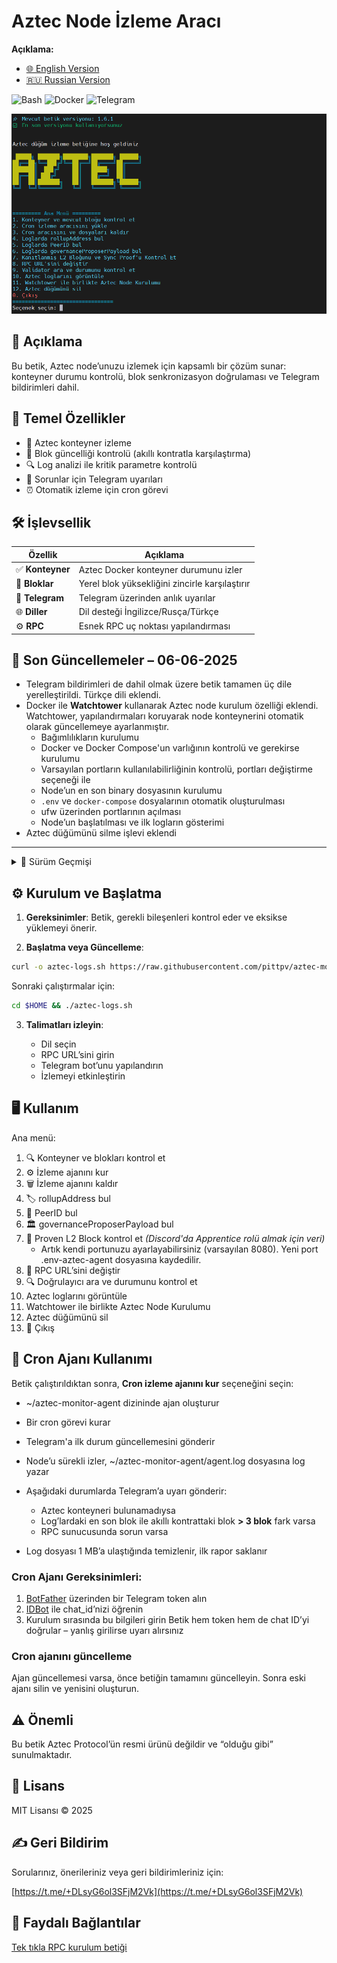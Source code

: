 # Aztec Node İzleme Aracı

**Açıklama:**
- [🌐 English Version](https://github.com/pittpv/aztec-monitoring-script/blob/main/en/ "Açıklamanın İngilizce versiyonu")
- [🇷🇺 Russian Version](https://github.com/pittpv/aztec-monitoring-script/blob/main/ "Açıklamanın Rusça versiyonu")

![Bash](https://img.shields.io/badge/Bash-5.2-blue)
![Docker](https://img.shields.io/badge/Docker-20.10+-blue)
![Telegram](https://img.shields.io/badge/Telegram-API-blue)

![Ana Ekran](https://raw.githubusercontent.com/pittpv/aztec-monitoring-script/main/other/img-tr-2025-06-06-13-19-12.png)

## 📝 Açıklama

Bu betik, Aztec node’unuzu izlemek için kapsamlı bir çözüm sunar: konteyner durumu kontrolü, blok senkronizasyon doğrulaması ve Telegram bildirimleri dahil.

## 🌟 Temel Özellikler

* 🐳 Aztec konteyner izleme
* 🔗 Blok güncelliği kontrolü (akıllı kontratla karşılaştırma)
* 🔍 Log analizi ile kritik parametre kontrolü
* 📨 Sorunlar için Telegram uyarıları
* ⏰ Otomatik izleme için cron görevi

## 🛠️ İşlevsellik

| Özellik         | Açıklama                                       |
| --------------- | ---------------------------------------------- |
| ✅ **Konteyner** | Aztec Docker konteyner durumunu izler          |
| 🔄 **Bloklar**  | Yerel blok yüksekliğini zincirle karşılaştırır |
| 🤖 **Telegram** | Telegram üzerinden anlık uyarılar              |
| 🌐 **Diller**   | Dil desteği İngilizce/Rusça/Türkçe                 |
| ⚙️ **RPC**      | Esnek RPC uç noktası yapılandırması            |

## 📌 Son Güncellemeler – 06-06-2025

- Telegram bildirimleri de dahil olmak üzere betik tamamen üç dile yerelleştirildi. Türkçe dili eklendi.
- Docker ile **Watchtower** kullanarak Aztec node kurulum özelliği eklendi. Watchtower, yapılandırmaları koruyarak node konteynerini otomatik olarak güncellemeye ayarlanmıştır.
  - Bağımlılıkların kurulumu
  - Docker ve Docker Compose'un varlığının kontrolü ve gerekirse kurulumu
  - Varsayılan portların kullanılabilirliğinin kontrolü, portları değiştirme seçeneği ile
  - Node’un en son binary dosyasının kurulumu
  - `.env` ve `docker-compose` dosyalarının otomatik oluşturulması
  - ufw üzerinden portlarının açılması
  - Node’un başlatılması ve ilk logların gösterimi 
- Aztec düğümünü silme işlevi eklendi  

---

<details>
<summary>📅 Sürüm Geçmişi</summary>

### 05-06-2025

* Watchtower uyumluluğu güncellendi

### 04-06-2025

* Gelişmiş blok numarası arama (Seçenek 1 ve cron ajanı), debug seviyesindeki günlüklerde çalışır. Tüm log seviyeleriyle (debug, info vb.) uyumludur.
* Blok doğrulama hata yönetimi geliştirildi
* Log’ları doğrudan betikten görüntüleme seçeneği eklendi (Ctrl+C ile çıkılır)
* Seçenek 1 çalıştırıldığında log’tan blok numarası gösterimi eklendi
* Sürüm kontrolü eklendi – yeni sürüm varsa kullanıcı bilgilendirilir
* Küçük iyileştirmeler

### 02-06-2025

* Farklı Aztec node sürümleriyle daha iyi uyumluluk için log filtreleri güncellendi
* RPC/cast hataları için loglama eklendi
* Betik sürüm bilgisi loglanıyor

### 01-06-2025

* Docker ve CLI tabanlı Aztec node’larıyla uyumluluk sağlandı
* "block NNNN" formatındaki yeni log desteği eklendi
* Seçenek 9 için `bc` yardımcı aracının otomatik kurulumu
* Analizden önce ANSI kodlarının temizlenmesi
* Log’larda PeerID tespiti düzeltildi
* Blok hex değeri işleme optimize edildi
* Telegram bildirim sistemi geliştirildi

### 30-05-2025

* Doğrulayıcı kontrol işlevi eklendi. Tüm doğrulayıcıları analiz eder, belirli doğrulayıcıları gösterir ve tam listeyi sunar.
* Eğer node portu değiştirildiyse, kanıt üretimi için özel port yapılandırma desteği eklendi.

### 29-05-2025

* Log dosyası 1 MB’a ulaştığında temizlenir, ilk rapor saklanır.

</details>

## ⚙️ Kurulum ve Başlatma

1. **Gereksinimler**:
   Betik, gerekli bileşenleri kontrol eder ve eksikse yüklemeyi önerir.

2. **Başlatma veya Güncelleme**:

```bash
curl -o aztec-logs.sh https://raw.githubusercontent.com/pittpv/aztec-monitoring-script/main/aztec-logs.sh && chmod +x aztec-logs.sh && ./aztec-logs.sh
```

Sonraki çalıştırmalar için:

```bash
cd $HOME && ./aztec-logs.sh
```

3. **Talimatları izleyin**:

   * Dil seçin
   * RPC URL’sini girin
   * Telegram bot’unu yapılandırın
   * İzlemeyi etkinleştirin

## 🖥️ Kullanım

Ana menü:

1. 🔍 Konteyner ve blokları kontrol et
2. ⚙️ İzleme ajanını kur
3. 🗑️ İzleme ajanını kaldır
4. 🏷️ rollupAddress bul
5. 👥 PeerID bul
6. 🏛️ governanceProposerPayload bul
7. 🔗 Proven L2 Block kontrol et *(Discord'da Apprentice rolü almak için veri)*
   - Artık kendi portunuzu ayarlayabilirsiniz (varsayılan 8080). Yeni port .env-aztec-agent dosyasına kaydedilir.
8. 🔌 RPC URL’sini değiştir
9. 🔍 Doğrulayıcı ara ve durumunu kontrol et
10. Aztec loglarını görüntüle
11. Watchtower ile birlikte Aztec Node Kurulumu
12. Aztec düğümünü sil
0. 🚪 Çıkış

## 🚀 Cron Ajanı Kullanımı

Betik çalıştırıldıktan sonra, **Cron izleme ajanını kur** seçeneğini seçin:

* \~/aztec-monitor-agent dizininde ajan oluşturur
* Bir cron görevi kurar
* Telegram'a ilk durum güncellemesini gönderir
* Node’u sürekli izler, \~/aztec-monitor-agent/agent.log dosyasına log yazar
* Aşağıdaki durumlarda Telegram’a uyarı gönderir:

  * Aztec konteyneri bulunamadıysa
  * Log’lardaki en son blok ile akıllı kontrattaki blok **> 3 blok** fark varsa
  * RPC sunucusunda sorun varsa
* Log dosyası 1 MB’a ulaştığında temizlenir, ilk rapor saklanır

### Cron Ajanı Gereksinimleri:

1. [BotFather](https://t.me/BotFather) üzerinden bir Telegram token alın
2. [IDBot](https://t.me/myidbot) ile chat\_id’nizi öğrenin
3. Kurulum sırasında bu bilgileri girin
   Betik hem token hem de chat ID’yi doğrular – yanlış girilirse uyarı alırsınız

### Cron ajanını güncelleme

Ajan güncellemesi varsa, önce betiğin tamamını güncelleyin. Sonra eski ajanı silin ve yenisini oluşturun.

## ⚠️ Önemli

Bu betik Aztec Protocol’ün resmi ürünü değildir ve “olduğu gibi” sunulmaktadır.

## 📜 Lisans

MIT Lisansı © 2025

## ✍️ Geri Bildirim

Sorularınız, önerileriniz veya geri bildirimleriniz için:

[https://t.me/+DLsyG6ol3SFjM2Vk](https://t.me/+DLsyG6ol3SFjM2Vk)

## 🔗 Faydalı Bağlantılar

[Tek tıkla RPC kurulum betiği](https://github.com/pittpv/sepolia-auto-install "Sepolia node'unu hızlıca RPC için kurun")
